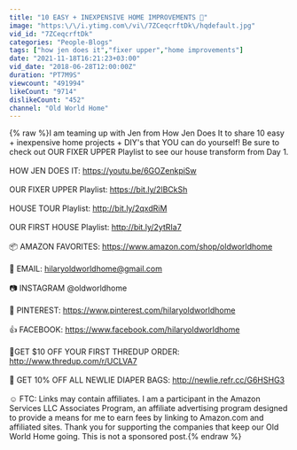 ```yaml
---
title: "10 EASY + INEXPENSIVE HOME IMPROVEMENTS 🔨"
image: "https:\/\/i.ytimg.com\/vi\/7ZCeqcrftDk\/hqdefault.jpg"
vid_id: "7ZCeqcrftDk"
categories: "People-Blogs"
tags: ["how jen does it","fixer upper","home improvements"]
date: "2021-11-18T16:21:23+03:00"
vid_date: "2018-06-28T12:00:00Z"
duration: "PT7M9S"
viewcount: "491994"
likeCount: "9714"
dislikeCount: "452"
channel: "Old World Home"
---
```

{% raw %}I am teaming up with Jen from How Jen Does It to share 10 easy + inexpensive home projects + DIY's that YOU can do yourself! Be sure to check out OUR FIXER UPPER Playlist to see our house transform from Day 1. <br /><br />HOW JEN DOES IT: <a rel="nofollow" target="blank" href="https://youtu.be/6GOZenkpiSw">https://youtu.be/6GOZenkpiSw</a><br /><br />OUR FIXER UPPER Playlist: <a rel="nofollow" target="blank" href="https://bit.ly/2lBCkSh">https://bit.ly/2lBCkSh</a><br /><br />HOUSE TOUR Playlist: <a rel="nofollow" target="blank" href="http://bit.ly/2qxdRiM">http://bit.ly/2qxdRiM</a><br /><br />OUR FIRST HOUSE Playlist: <a rel="nofollow" target="blank" href="http://bit.ly/2ytRIa7">http://bit.ly/2ytRIa7</a><br /><br />📦 AMAZON FAVORITES: <a rel="nofollow" target="blank" href="https://www.amazon.com/shop/oldworldhome">https://www.amazon.com/shop/oldworldhome</a><br /><br />📧 EMAIL: hilaryoldworldhome@gmail.com<br /><br />📷 INSTAGRAM @oldworldhome<br /><br />📌 PINTEREST: <a rel="nofollow" target="blank" href="https://www.pinterest.com/hilaryoldworldhome">https://www.pinterest.com/hilaryoldworldhome</a><br /><br />👍 FACEBOOK: <a rel="nofollow" target="blank" href="https://www.facebook.com/hilaryoldworldhome">https://www.facebook.com/hilaryoldworldhome</a><br /><br />👗GET $10 OFF YOUR FIRST THREDUP ORDER: <a rel="nofollow" target="blank" href="http://www.thredup.com/r/UCLVA7">http://www.thredup.com/r/UCLVA7</a><br /><br />👜 GET 10% OFF ALL NEWLIE DIAPER BAGS: <a rel="nofollow" target="blank" href="http://newlie.refr.cc/G6HSHG3">http://newlie.refr.cc/G6HSHG3</a><br /><br />☺️ FTC: Links may contain affiliates. I am a participant in the Amazon Services LLC Associates Program, an affiliate advertising program designed to provide a means for me to earn fees by linking to Amazon.com and affiliated sites. Thank you for supporting the companies that keep our Old World Home going. This is not a sponsored post.{% endraw %}
